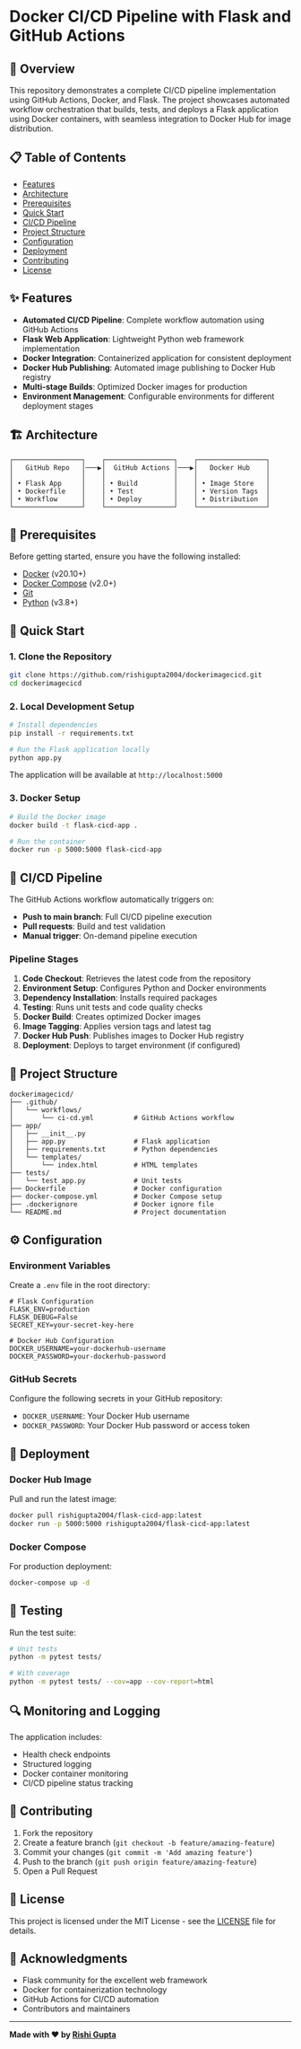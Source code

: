 # Docker CI/CD Pipeline with Flask and GitHub Actions

## 🚀 Overview

This repository demonstrates a complete CI/CD pipeline implementation using GitHub Actions, Docker, and Flask. The project showcases automated workflow orchestration that builds, tests, and deploys a Flask application using Docker containers, with seamless integration to Docker Hub for image distribution.

## 📋 Table of Contents

- [Features](#features)
- [Architecture](#architecture)
- [Prerequisites](#prerequisites)
- [Quick Start](#quick-start)
- [CI/CD Pipeline](#cicd-pipeline)
- [Project Structure](#project-structure)
- [Configuration](#configuration)
- [Deployment](#deployment)
- [Contributing](#contributing)
- [License](#license)

## ✨ Features

- **Automated CI/CD Pipeline**: Complete workflow automation using GitHub Actions
- **Flask Web Application**: Lightweight Python web framework implementation
- **Docker Integration**: Containerized application for consistent deployment
- **Docker Hub Publishing**: Automated image publishing to Docker Hub registry
- **Multi-stage Builds**: Optimized Docker images for production
- **Environment Management**: Configurable environments for different deployment stages

## 🏗️ Architecture

```
┌─────────────────┐    ┌─────────────────┐    ┌─────────────────┐
│   GitHub Repo   │───▶│  GitHub Actions │───▶│   Docker Hub    │
│                 │    │                 │    │                 │
│ • Flask App     │    │ • Build         │    │ • Image Store   │
│ • Dockerfile    │    │ • Test          │    │ • Version Tags  │
│ • Workflow      │    │ • Deploy        │    │ • Distribution  │
└─────────────────┘    └─────────────────┘    └─────────────────┘
```

## 🔧 Prerequisites

Before getting started, ensure you have the following installed:

- [Docker](https://www.docker.com/get-started) (v20.10+)
- [Docker Compose](https://docs.docker.com/compose/install/) (v2.0+)
- [Git](https://git-scm.com/downloads)
- [Python](https://www.python.org/downloads/) (v3.8+)

## 🚀 Quick Start

### 1. Clone the Repository

```bash
git clone https://github.com/rishigupta2004/dockerimagecicd.git
cd dockerimagecicd
```

### 2. Local Development Setup

```bash
# Install dependencies
pip install -r requirements.txt

# Run the Flask application locally
python app.py
```

The application will be available at `http://localhost:5000`

### 3. Docker Setup

```bash
# Build the Docker image
docker build -t flask-cicd-app .

# Run the container
docker run -p 5000:5000 flask-cicd-app
```

## 🔄 CI/CD Pipeline

The GitHub Actions workflow automatically triggers on:

- **Push to main branch**: Full CI/CD pipeline execution
- **Pull requests**: Build and test validation
- **Manual trigger**: On-demand pipeline execution

### Pipeline Stages

1. **Code Checkout**: Retrieves the latest code from the repository
2. **Environment Setup**: Configures Python and Docker environments
3. **Dependency Installation**: Installs required packages
4. **Testing**: Runs unit tests and code quality checks
5. **Docker Build**: Creates optimized Docker images
6. **Image Tagging**: Applies version tags and latest tag
7. **Docker Hub Push**: Publishes images to Docker Hub registry
8. **Deployment**: Deploys to target environment (if configured)

## 📁 Project Structure

```
dockerimagecicd/
├── .github/
│   └── workflows/
│       └── ci-cd.yml          # GitHub Actions workflow
├── app/
│   ├── __init__.py
│   ├── app.py                 # Flask application
│   ├── requirements.txt       # Python dependencies
│   └── templates/
│       └── index.html         # HTML templates
├── tests/
│   └── test_app.py            # Unit tests
├── Dockerfile                 # Docker configuration
├── docker-compose.yml         # Docker Compose setup
├── .dockerignore              # Docker ignore file
└── README.md                  # Project documentation
```

## ⚙️ Configuration

### Environment Variables

Create a `.env` file in the root directory:

```env
# Flask Configuration
FLASK_ENV=production
FLASK_DEBUG=False
SECRET_KEY=your-secret-key-here

# Docker Hub Configuration
DOCKER_USERNAME=your-dockerhub-username
DOCKER_PASSWORD=your-dockerhub-password
```

### GitHub Secrets

Configure the following secrets in your GitHub repository:

- `DOCKER_USERNAME`: Your Docker Hub username
- `DOCKER_PASSWORD`: Your Docker Hub password or access token

## 🚢 Deployment

### Docker Hub Image

Pull and run the latest image:

```bash
docker pull rishigupta2004/flask-cicd-app:latest
docker run -p 5000:5000 rishigupta2004/flask-cicd-app:latest
```

### Docker Compose

For production deployment:

```bash
docker-compose up -d
```

## 🧪 Testing

Run the test suite:

```bash
# Unit tests
python -m pytest tests/

# With coverage
python -m pytest tests/ --cov=app --cov-report=html
```

## 🔍 Monitoring and Logging

The application includes:

- Health check endpoints
- Structured logging
- Docker container monitoring
- CI/CD pipeline status tracking

## 🤝 Contributing

1. Fork the repository
2. Create a feature branch (`git checkout -b feature/amazing-feature`)
3. Commit your changes (`git commit -m 'Add amazing feature'`)
4. Push to the branch (`git push origin feature/amazing-feature`)
5. Open a Pull Request

## 📄 License

This project is licensed under the MIT License - see the [LICENSE](LICENSE) file for details.

## 🙏 Acknowledgments

- Flask community for the excellent web framework
- Docker for containerization technology
- GitHub Actions for CI/CD automation
- Contributors and maintainers

---

**Made with ❤️ by [Rishi Gupta](https://github.com/rishigupta2004)**
